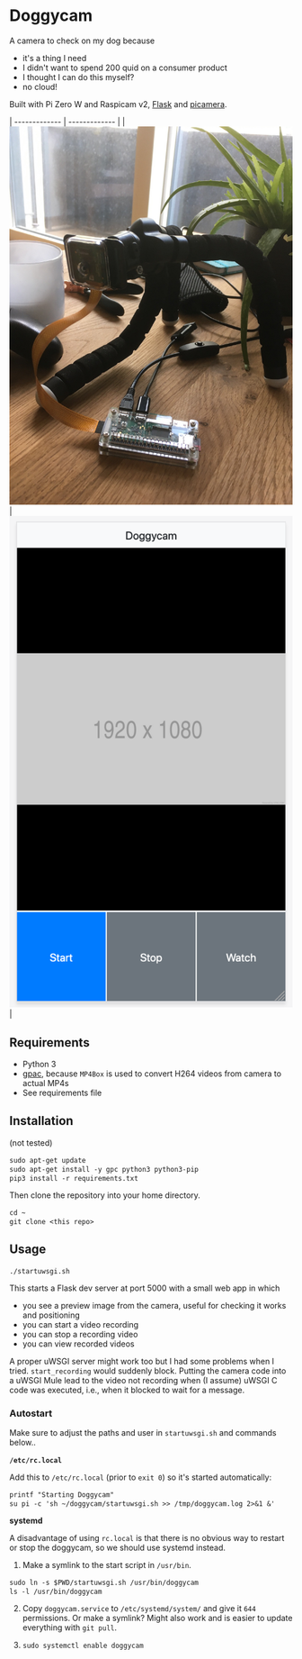 # Doggycam

A camera to check on my dog because

* it's a thing I need
* I didn't want to spend 200 quid on a consumer product
* I thought I can do this myself?
* no cloud!

Built with Pi Zero W and Raspicam v2, [Flask](https://flask.palletsprojects.com/en/1.1.x/) and [picamera](https://picamera.readthedocs.io).

| ------------- | ------------- |
| ![](doggycam_hardware.JPG)  | ![](doggycam_web.png)  |


## Requirements

* Python 3
* [gpac](https://github.com/gpac/gpac), because `MP4Box` is used to convert H264 videos from camera to actual MP4s
* See requirements file

## Installation

(not tested)

```
sudo apt-get update
sudo apt-get install -y gpc python3 python3-pip
pip3 install -r requirements.txt
```

Then clone the repository into your home directory.

```
cd ~
git clone <this repo>
```

## Usage

```
./startuwsgi.sh
```

This starts a Flask dev server at port 5000 with a small web app in which

* you see a preview image from the camera, useful for checking it works and positioning
* you can start a video recording
* you can stop a recording video
* you can view recorded videos

A proper uWSGI server might work too but I had some problems when I tried. `start_recording` would suddenly block. Putting the camera code into a uWSGI Mule lead to the video not recording when (I assume) uWSGI C code was executed, i.e., when it blocked to wait for a message.

### Autostart

Make sure to adjust the paths and user in `startuwsgi.sh` and commands below..

**`/etc/rc.local`**

Add this to `/etc/rc.local` (prior to `exit 0`) so it's started automatically:

```
printf "Starting Doggycam"
su pi -c 'sh ~/doggycam/startuwsgi.sh >> /tmp/doggycam.log 2>&1 &'
```

**systemd**

A disadvantage of using `rc.local` is that there is no obvious way to restart or stop the doggycam, so we should use systemd instead.

1) Make a symlink to the start script in `/usr/bin`.

```
sudo ln -s $PWD/startuwsgi.sh /usr/bin/doggycam
ls -l /usr/bin/doggycam
```

2) Copy `doggycam.service` to `/etc/systemd/system/` and give it `644` permissions. Or make a symlink? Might also work and is easier to update everything with `git pull`.

3) `sudo systemctl enable doggycam`
